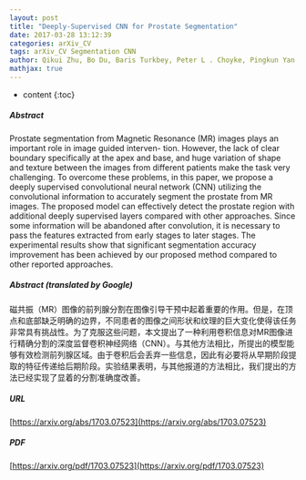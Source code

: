 ```yaml
---
layout: post
title: "Deeply-Supervised CNN for Prostate Segmentation"
date: 2017-03-28 13:12:39
categories: arXiv_CV
tags: arXiv_CV Segmentation CNN
author: Qikui Zhu, Bo Du, Baris Turkbey, Peter L . Choyke, Pingkun Yan
mathjax: true
---
```


* content
{:toc}

##### Abstract
Prostate segmentation from Magnetic Resonance (MR) images plays an important role in image guided interven- tion. However, the lack of clear boundary specifically at the apex and base, and huge variation of shape and texture between the images from different patients make the task very challenging. To overcome these problems, in this paper, we propose a deeply supervised convolutional neural network (CNN) utilizing the convolutional information to accurately segment the prostate from MR images. The proposed model can effectively detect the prostate region with additional deeply supervised layers compared with other approaches. Since some information will be abandoned after convolution, it is necessary to pass the features extracted from early stages to later stages. The experimental results show that significant segmentation accuracy improvement has been achieved by our proposed method compared to other reported approaches.

##### Abstract (translated by Google)
磁共振（MR）图像的前列腺分割在图像引导干预中起着重要的作用。但是，在顶点和底部缺乏明确的边界，不同患者的图像之间形状和纹理的巨大变化使得该任务非常具有挑战性。为了克服这些问题，本文提出了一种利用卷积信息对MR图像进行精确分割的深度监督卷积神经网络（CNN）。与其他方法相比，所提出的模型能够有效检测前列腺区域。由于卷积后会丢弃一些信息，因此有必要将从早期阶段提取的特征传递给后期阶段。实验结果表明，与其他报道的方法相比，我们提出的方法已经实现了显着的分割准确度改善。

##### URL
[https://arxiv.org/abs/1703.07523](https://arxiv.org/abs/1703.07523)

##### PDF
[https://arxiv.org/pdf/1703.07523](https://arxiv.org/pdf/1703.07523)

